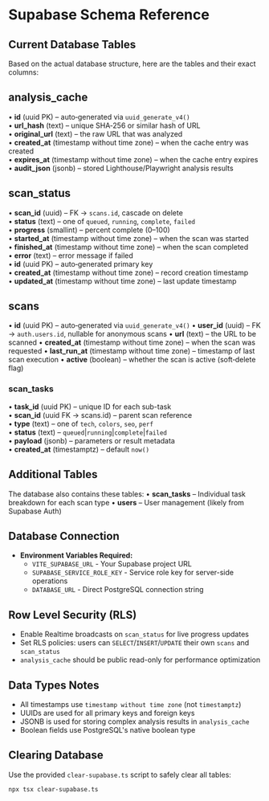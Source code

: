 
# Supabase Schema Reference

## Current Database Tables

Based on the actual database structure, here are the tables and their exact columns:

## analysis_cache
• **id** (uuid PK) – auto‑generated via `uuid_generate_v4()`  
• **url_hash** (text) – unique SHA‑256 or similar hash of URL  
• **original_url** (text) – the raw URL that was analyzed  
• **created_at** (timestamp without time zone) – when the cache entry was created  
• **expires_at** (timestamp without time zone) – when the cache entry expires  
• **audit_json** (jsonb) – stored Lighthouse/Playwright analysis results

## scan_status
• **scan_id** (uuid) – FK → `scans.id`, cascade on delete  
• **status** (text) – one of `queued`, `running`, `complete`, `failed`  
• **progress** (smallint) – percent complete (0–100)  
• **started_at** (timestamp without time zone) – when the scan was started  
• **finished_at** (timestamp without time zone) – when the scan completed  
• **error** (text) – error message if failed  
• **id** (uuid PK) – auto‑generated primary key  
• **created_at** (timestamp without time zone) – record creation timestamp  
• **updated_at** (timestamp without time zone) – last update timestamp

## scans
• **id** (uuid PK) – auto‑generated via `uuid_generate_v4()`
• **user_id** (uuid) – FK → `auth.users.id`, nullable for anonymous scans
• **url** (text) – the URL to be scanned
• **created_at** (timestamp without time zone) – when the scan was requested
• **last_run_at** (timestamp without time zone) – timestamp of last scan execution
• **active** (boolean) – whether the scan is active (soft‑delete flag)

### scan_tasks
• **task_id** (uuid PK) – unique ID for each sub-task  
• **scan_id** (uuid FK → scans.id) – parent scan reference  
• **type** (text) – one of `tech`, `colors`, `seo`, `perf`  
• **status** (text) – `queued`|`running`|`complete`|`failed`  
• **payload** (jsonb) – parameters or result metadata  
• **created_at** (timestamptz) – default `now()`

## Additional Tables
The database also contains these tables:
• **scan_tasks** – Individual task breakdown for each scan type
• **users** – User management (likely from Supabase Auth)

## Database Connection
- **Environment Variables Required:**
  - `VITE_SUPABASE_URL` - Your Supabase project URL
  - `SUPABASE_SERVICE_ROLE_KEY` - Service role key for server-side operations
  - `DATABASE_URL` - Direct PostgreSQL connection string

## Row Level Security (RLS)
- Enable Realtime broadcasts on `scan_status` for live progress updates
- Set RLS policies: users can `SELECT`/`INSERT`/`UPDATE` their own `scans` and `scan_status`
- `analysis_cache` should be public read-only for performance optimization

## Data Types Notes
- All timestamps use `timestamp without time zone` (not `timestamptz`)
- UUIDs are used for all primary keys and foreign keys
- JSONB is used for storing complex analysis results in `analysis_cache`
- Boolean fields use PostgreSQL's native boolean type

## Clearing Database
Use the provided `clear-supabase.ts` script to safely clear all tables:
```bash
npx tsx clear-supabase.ts
```

